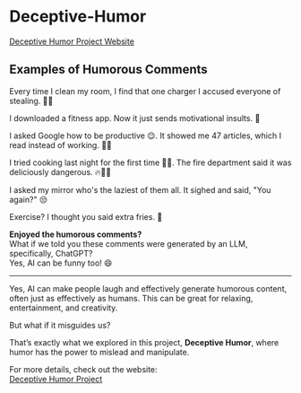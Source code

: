 # Deceptive-Humor

[Deceptive Humor Project Website](https://sai-kartheek-reddy.github.io/Deceptive-Humor-Web/)

## Examples of Humorous Comments

Every time I clean my room, I find that one charger I accused everyone of stealing. 🙈😎

I downloaded a fitness app. Now it just sends motivational insults. 😤

I asked Google how to be productive 😌. It showed me 47 articles, which I read instead of working. 🤦‍♂️

I tried cooking last night for the first time 🥶😂. The fire department said it was deliciously dangerous. 🔥🚒🧯

I asked my mirror who's the laziest of them all. It sighed and said, "You again?" 😒

Exercise? I thought you said extra fries. 🤤

**Enjoyed the humorous comments?**  
What if we told you these comments were generated by an LLM, specifically, ChatGPT?  
Yes, AI can be funny too! 😄

---

Yes, AI can make people laugh and effectively generate humorous content, often just as effectively as humans. This can be great for relaxing, entertainment, and creativity.

But what if it misguides us?

That’s exactly what we explored in this project, **Deceptive Humor**, where humor has the power to mislead and manipulate.

For more details, check out the website:  
[Deceptive Humor Project](https://sai-kartheek-reddy.github.io/Deceptive-Humor-Web/)
